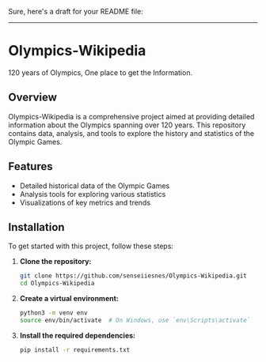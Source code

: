 Sure, here's a draft for your README file:

---

# Olympics-Wikipedia

120 years of Olympics, One place to get the Information.

## Overview

Olympics-Wikipedia is a comprehensive project aimed at providing detailed information about the Olympics spanning over 120 years. This repository contains data, analysis, and tools to explore the history and statistics of the Olympic Games.

## Features

- Detailed historical data of the Olympic Games
- Analysis tools for exploring various statistics
- Visualizations of key metrics and trends

## Installation

To get started with this project, follow these steps:

1. **Clone the repository:**

   ```bash
   git clone https://github.com/senseiiesnes/Olympics-Wikipedia.git
   cd Olympics-Wikipedia
   ```

2. **Create a virtual environment:**

   ```bash
   python3 -m venv env
   source env/bin/activate  # On Windows, use `env\Scripts\activate`
   ```

3. **Install the required dependencies:**

   ```bash
   pip install -r requirements.txt
   ```
